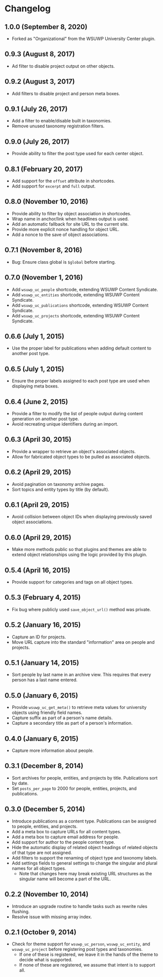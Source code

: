 # Changelog

## 1.0.0 (September 8, 2020)

* Forked as "Organizational" from the WSUWP University Center plugin.

## 0.9.3 (August 8, 2017)

* Ad filter to disable project output on other objects.

## 0.9.2 (August 3, 2017)

* Add filters to disable project and person meta boxes.

## 0.9.1 (July 26, 2017)

* Add a filter to enable/disable built in taxonomies.
* Remove unused taxonomy registration filters.

## 0.9.0 (July 26, 2017)

* Provide ability to filter the post type used for each center object.

## 0.8.1 (February 20, 2017)

* Add support for the `offset` attribute in shortcodes.
* Add support for `excerpt` and `full` output.

## 0.8.0 (November 10, 2016)

* Provide ability to filter by object association in shortcodes.
* Wrap name in anchor/link when headlines output is used.
* Add an automatic fallback for site URL to the current site.
* Provide more explicit nonce handling for object URL.
* Add a nonce to the save of object associations.

## 0.7.1 (November 8, 2016)

* Bug: Ensure class global is `$global` before starting.

## 0.7.0 (November 1, 2016)

* Add `wsuwp_uc_people` shortcode, extending WSUWP Content Syndicate.
* Add `wsuwp_uc_entities` shortcode, extending WSUWP Content Syndicate.
* Add `wsuwp_uc_publications` shortcode, extending WSUWP Content Syndicate.
* Add `wsuwp_uc_projects` shortcode, extending WSUWP Content Syndicate.

## 0.6.6 (July 1, 2015)

* Use the proper label for publications when adding default content to another post type.

## 0.6.5 (July 1, 2015)

* Ensure the proper labels assigned to each post type are used when displaying meta boxes.

## 0.6.4 (June 2, 2015)

* Provide a filter to modify the list of people output during content generation on another post type.
* Avoid recreating unique identifiers during an import.

## 0.6.3 (April 30, 2015)

* Provide a wrapper to retrieve an object's associated objects.
* Allow for fabricated object types to be pulled as associated objects.

## 0.6.2 (April 29, 2015)

* Avoid pagination on taxonomy archive pages.
* Sort topics and entity types by title (by default).

## 0.6.1 (April 29, 2015)

* Avoid collision between object IDs when displaying previously saved object associations.

## 0.6.0 (April 29, 2015)

* Make more methods public so that plugins and themes are able to extend object relationships using the logic provided by this plugin.

## 0.5.4 (April 16, 2015)

* Provide support for categories and tags on all object types.

## 0.5.3 (February 4, 2015)

* Fix bug where publicly used `save_object_url()` method was private.

## 0.5.2 (January 16, 2015)

* Capture an ID for projects.
* Move URL capture into the standard "information" area on people and projects.

## 0.5.1 (January 14, 2015)

* Sort people by last name in an archive view. This requires that every person has a last name entered.

## 0.5.0 (January 6, 2015)

* Provide `wsuwp_uc_get_meta()` to retrieve meta values for university objects using friendly field names.
* Capture suffix as part of a person's name details.
* Capture a secondary title as part of a person's information.

## 0.4.0 (January 6, 2015)

* Capture more information about people.

## 0.3.1 (December 8, 2014)

* Sort archives for people, entities, and projects by title. Publications sort by date.
* Set `posts_per_page` to 2000 for people, entities, projects, and publications.

## 0.3.0 (December 5, 2014)

* Introduce publications as a content type. Publications can be assigned to people, entities, and projects.
* Add a meta box to capture URLs for all content types.
* Add a meta box to capture email address for people.
* Add support for author to the people content type.
* Hide the automatic display of related object headings of related objects of that type are not assigned.
* Add filters to support the renaming of object type and taxonomy labels.
* Add settings fields to general settings to change the singular and plural names for all object types.
	* Note that changes here may break existing URL structures as the singular name will become a part of the URL.

## 0.2.2 (November 10, 2014)

* Introduce an upgrade routine to handle tasks such as rewrite rules flushing.
* Resolve issue with missing array index.

## 0.2.1 (October 9, 2014)

* Check for theme support for `wsuwp_uc_person`, `wsuwp_uc_entity`, and `wsuwp_uc_project` before registering post types and taxonomies.
    * If one of these is registered, we leave it in the hands of the theme to decide what is supported.
    * If none of these are registered, we assume that intent is to support all.
